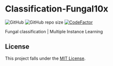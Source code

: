 # Classification-Fungal10x

![GitHub](https://img.shields.io/github/license/AshrithSagar/Classification-Fungal10x)
![GitHub repo size](https://img.shields.io/github/repo-size/AshrithSagar/Classification-Fungal10x)
[![CodeFactor](https://www.codefactor.io/repository/github/AshrithSagar/Classification-Fungal10x/badge)](https://www.codefactor.io/repository/github/AshrithSagar/Classification-Fungal10x)

Fungal classification | Multiple Instance Learning

## License

This project falls under the [MIT License](https://github.com/AshrithSagar/Classification-Fungal10x/blob/main/LICENSE).
